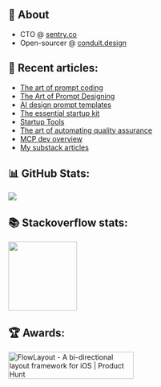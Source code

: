## 👋 About

- CTO @ [sentry.co](https://sentry.co/)
- Open-sourcer @ [conduit.design](https://github.com/eonist/conduit)

## 📝 Recent articles:
- [The art of prompt coding](https://gist.github.com/eonist/22e7458f9b38424af9d1bfd791b796a4)
- [The Art of Prompt Designing](https://gist.github.com/eonist/29c1a5f3803884422b2a73bc6559fb93 )
- [AI design prompt templates](https://gist.github.com/eonist/166bf55c1c61b99d5712e826c6df0d15)
- [The essential startup kit](https://gist.github.com/eonist/bfe460dd425a97f91db9285853213309)
- [Startup Tools](https://gist.github.com/eonist/9d1ce0c5039aff1e3044a4906881b166)
- [The art of automating quality assurance](https://eon.codes/blog/2022/11/24/the-art-of-automating-qa/)
- [MCP dev overview]([mcp_dev_overview.md](https://gist.github.com/eonist/d2bdc9bb6ecfdc6389123991756140bb)) 
- [My substack articles](https://eoncodes.substack.com/)
 
## 📊 GitHub Stats:
![](https://github-readme-stats.vercel.app/api?username=eonist&theme=dracula&hide_border=false&include_all_commits=false&count_private=false)<br/>

## 📚 Stackoverflow stats:
<img height="137px"
  src="https://stackoverflow-card.vercel.app/?userID=5389500&theme=dracula"
/>

## 🏆 Awards:
<a href="https://www.producthunt.com/posts/flowlayout?utm_source=badge-top-post-badge&utm_medium=badge&utm_souce=badge-flowlayout" target="_blank"><img src="https://api.producthunt.com/widgets/embed-image/v1/top-post-badge.svg?post_id=132318&theme=light&period=daily" alt="FlowLayout - A&#0032;bi&#0045;directional&#0032;layout&#0032;framework&#0032;for&#0032;iOS | Product Hunt" style="width: 250px; height: 54px;" width="250" height="54" /></a>
